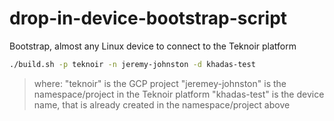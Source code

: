 # drop-in-device-bootstrap-script
Bootstrap, almost any Linux device to connect to the Teknoir platform

```bash
./build.sh -p teknoir -n jeremy-johnston -d khadas-test
```
> where:
> "teknoir" is the GCP project
> "jeremey-johnston" is the namespace/project in the Teknoir platform
> "khadas-test" is the device name, that is already created in the namespace/project above
